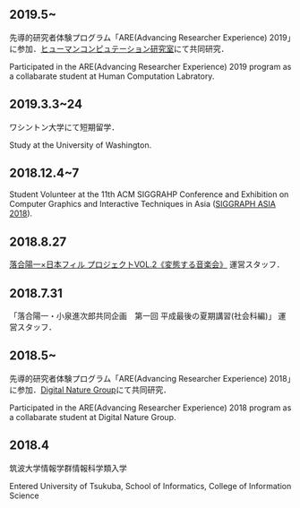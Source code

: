 ## 2019.5~
先導的研究者体験プログラム「ARE(Advancing Researcher Experience) 2019」に参加．[ヒューマンコンピュテーション研究室](http://hcomp.cs.tsukuba.ac.jp)にて共同研究．

Participated in the ARE(Advancing Researcher Experience) 2019 program as a collabarate student at Human Computation Labratory.

## 2019.3.3~24
ワシントン大学にて短期留学．

Study at the University of Washington.

## 2018.12.4~7
Student Volunteer at the 11th ACM SIGGRAHP Conference and Exhibition on Computer Graphics and Interactive Techniques in Asia ([SIGGRAPH ASIA 2018](https://sa2018.siggraph.org/jp/)).

## 2018.8.27
[落合陽一×日本フィル プロジェクトVOL.2《変態する音楽会》](https://www.japanphil.or.jp/concert/23302) 運営スタッフ．

## 2018.7.31
「落合陽一・小泉進次郎共同企画　第一回 平成最後の夏期講習(社会科編)」 運営スタッフ．

## 2018.5~
先導的研究者体験プログラム「ARE(Advancing Researcher Experience) 2018」に参加．[Digital Nature Group](https://digitalnature.slis.tsukuba.ac.jp)にて共同研究．

Participated in the ARE(Advancing Researcher Experience) 2018 program as a collabarate student at Digital Nature Group.


## 2018.4 
筑波大学情報学群情報科学類入学

Entered University of Tsukuba, School of Informatics, College of Information Science
